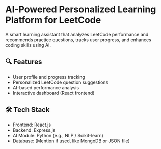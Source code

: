 # AI-Powered Personalized Learning Platform for LeetCode

A smart learning assistant that analyzes LeetCode performance and recommends practice questions, tracks user progress, and enhances coding skills using AI.
## 🔍 Features

- User profile and progress tracking
- Personalized LeetCode question suggestions
- AI-based performance analysis
- Interactive dashboard (React frontend)
## 🛠 Tech Stack

- Frontend: React.js
- Backend: Express.js
- AI Module: Python (e.g., NLP / Scikit-learn)
- Database: (Mention if used, like MongoDB or JSON file)
